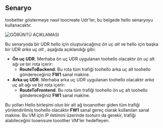## <a name="scenario"></a>Senaryo
toobetter göstermeye nasıl toocreate Udr'ler, bu belgede hello senaryoyu kullanacaktır.

![GÖRÜNTÜ AÇIKLAMASI](./media/virtual-network-create-udr-scenario-include/figure1.png)

Bu senaryoda bir UDR hello için oluşturacağınız *ön uç alt* ve hello için başka bir UDR *arka uç alt* , aşağıda açıklandığı gibi: 

* **Ön uç UDR**. Merhaba ön uç UDR uygulanan toohello olacaktır *ön uç* alt ağı ve bir rota içerir:    
  * **RouteToBackend**. Bu rota tüm trafiği toohello arka uç alt toohello göndereceğiniz **FW1** sanal makine.
* **Arka uç UDR**. Merhaba arka uç UDR uygulanan toohello olacaktır *arka uç* alt ağı ve bir rota içerir:    
  * **RouteToFrontend**. Bu rota tüm trafiği toohello ön uç alt toohello göndereceğiniz **FW1** sanal makine.

Bu yolları Hello birleşimi olun bir alt ağ tooanother giden tüm trafiği yönlendirilmiş toohello olacaktır **FW1** sanal gereç olarak kullanılan sanal makine. Bu VM için IP iletimini üzerinde tooturn da gerekir, trafiği alabileceğini tooensure tooother VM'ler hedefleyen.


